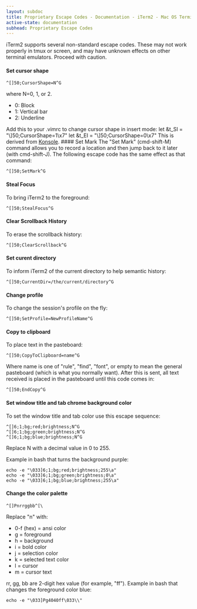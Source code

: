 ```yaml
---
layout: subdoc
title: Proprietary Escape Codes - Documentation - iTerm2 - Mac OS Terminal Replacement
active-state: documentation
subhead: Proprietary Escape Codes
---
```

iTerm2 supports several non-standard escape codes. These may not work properly in tmux or screen, and may have unknown effects on other terminal emulators. Proceed with caution.
#### Set cursor shape
    ^[]50;CursorShape=N^G
where N=0, 1, or 2.
<ul>
        <li>0: Block</li>
        <li>1: Vertical bar</li>
        <li>2: Underline</li>
</ul>
Add this to your .vimrc to change cursor shape in insert mode:
    let &t_SI = "\<Esc>]50;CursorShape=1\x7" 
    let &t_EI = "\<Esc>]50;CursorShape=0\x7"
This is derived from <a href="http://vim.wikia.com/wiki/Change_cursor_shape_in_different_modes">Konsole</a>.
#### Set Mark
The "Set Mark" (cmd-shift-M) command allows you to record a location and then jump back to it later (with cmd-shift-J). The following escape code has the same effect as that command:

    ^[]50;SetMark^G

#### Steal Focus
To bring iTerm2 to the foreground:

    ^[]50;StealFocus^G

#### Clear Scrollback History
To erase the scrollback history:

    ^[]50;ClearScrollback^G

#### Set curent directory
To inform iTerm2 of the current directory to help semantic history:

    ^[]50;CurrentDir=/the/current/directory^G

#### Change profile
To change the session's profile on the fly:

    ^[]50;SetProfile=NewProfileName^G

#### Copy to clipboard
To place text in the pasteboard:

    ^[]50;CopyToClipboard=name^G

Where name is one of "rule", "find", "font", or empty to mean the general pasteboard (which is what you normally want). After this is sent, all text received is placed in the pasteboard until this code comes in:

    ^[]50;EndCopy^G

#### Set window title and tab chrome background color
To set the window title and tab color use this escape sequence:

    ^[]6;1;bg;red;brightness;N^G 
    ^[]6;1;bg;green;brightness;N^G 
    ^[]6;1;bg;blue;brightness;N^G

Replace N with a decimal value in 0 to 255.

Example in bash that turns the background purple:

    echo -e "\033]6;1;bg;red;brightness;255\a" 
    echo -e "\033]6;1;bg;green;brightness;0\a" 
    echo -e "\033]6;1;bg;blue;brightness;255\a"

#### Change the color palette
    ^[]Pnrrggbb^[\
Replace "n" with:
<ul>
        <li>0-f (hex) = ansi color</li>
        <li>g = foreground</li>
        <li>h = background</li>
        <li>i = bold color</li>
        <li>j = selection color</li>
        <li>k = selected text color</li>
        <li>l = cursor</li>
        <li>m = cursor text</li>
</ul>
rr, gg, bb are 2-digit hex value (for example, "ff").
Example in bash that changes the foreground color blue:

    echo -e "\033]Pg4040ff\033\\"

